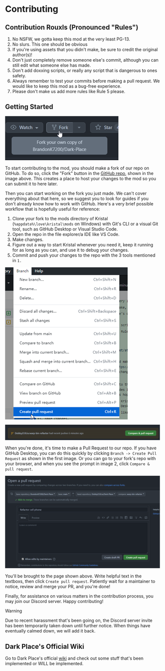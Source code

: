 # Contributing

## Contribution Rouxls (Pronounced "Rules")
1. No NSFW, we gotta keep this mod at the very least PG-13.
2. No slurs. This one should be obvious 
3. If you're using assets that you didn't make, be sure to credit the original author(s)!
4. Don't just completely remove someone else's commit, although you can still edit what someone else has made.
5. Don't add doxxing scripts, or really any script that is dangerous to ones safety.
6. Always remember to test your commits before making a pull request. We would like to keep this mod as a bug-free experience.
7. Please don't make us add more rules like Rule 5 please.

## Getting Started
![The Fork button](guides/contributing/fork_button.png)

To start contributing to the mod, you should make a fork of our repo on GitHub. To do so, click the "Fork" button in the [GitHub repo](https://github.com/BrandonK7200/Dark-Place), shown in the image above. This creates a place to host your changes to the mod so you can submit it to here later.

Then you can start working on the fork you just made. We can't cover everything about that here, so we suggest you to look for guides if you don't already know how to work with GitHub. Here's a very brief possible workflow that is hopefully useful for reference:
1. Clone your fork to the mods directory of Kristal (`%appdata%\love\kristal\mods` on Windows) with Git's CLI or a visual Git tool, such as GitHub Desktop or Visual Studio Code.
2. Open the repo in the file explorer/a IDE like VS Code.
3. Make changes.
4. Figure out a way to start Kristal whenever you need it, keep it running for as long as you can, and use it to debug your changes.
5. Commit and push your changes to the repo with the 3 tools mentioned in `1.`

![Creating a Pull Request in GitHub Desktop](guides/contributing/create_pr_gh_desktop.png)

![GitHub prompting you to make a Pull Request in the web UI](guides/contributing/create_pr_web.png)

When you're done, it's time to make a Pull Request to our repo. If you have GitHub Desktop, you can do this quickly by clicking `Branch -> Create Pull Request` as shown in the first image. Or you can go to your fork's repo with your browser, and when you see the prompt in image 2, click `Compare & pull request`.

!["Create a pull request" screen](guides/contributing/create_pr_inner.png)

You'll be brought to the page shown above. Write helpful text in the textboxs, then click `Create pull request`. Patiently wait for a maintainer to notice, review and merge your PR, and you're done!

Finally, for assistance on various matters in the contribution process, you may join our Discord server. Happy contributing!
> [!WARNING]
> Due to recent harassment that's been going on, the Discord server invite has been temporarily taken down until further notice. When things have eventually calmed down, we will add it back.

## Dark Place's Official Wiki
Go to Dark Place's official [wiki](https://dark-place.fandom.com/wiki/Dark_Place_Wiki) and check out some stuff that's been implemented or WILL be implemented.
